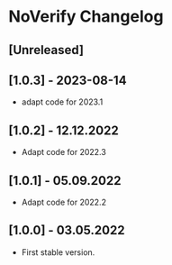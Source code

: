# NoVerify Changelog

## [Unreleased]

## [1.0.3] - 2023-08-14

- adapt code for 2023.1

## [1.0.2] - 12.12.2022

- Adapt code for 2022.3

## [1.0.1] - 05.09.2022

- Adapt code for 2022.2

## [1.0.0] - 03.05.2022

- First stable version.
